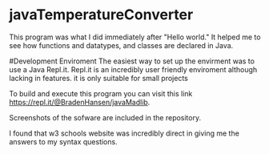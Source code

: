 # javaTemperatureConverter
This program was what I did immediately after "Hello world." It helped me to see how functions and datatypes, and classes are declared in Java.

#Development Enviroment
The easiest way to set up the envirment was to use a Java Repl.it.
Repl.it is an incredibly user friendly enviroment although lacking in features. it is only suitable for small projects

To build and execute this program you can visit this link https://repl.it/@BradenHansen/javaMadlib.

Screenshots of the sofware are included in the repository.

I found that w3 schools website was incredibly direct in giving me the answers to my syntax questions.
